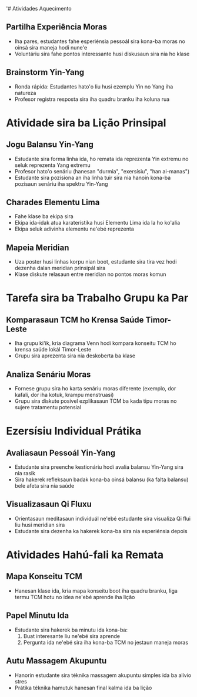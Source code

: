 '# Atividades Aquecimento

## Partilha Experiência Moras
- Iha pares, estudantes fahe esperiénsia pessoál sira kona-ba moras no oinsá sira maneja hodi nune'e
- Voluntáriu sira fahe pontos interessante husi diskusaun sira nia ho klase

## Brainstorm Yin-Yang
- Ronda rápida: Estudantes hato'o liu husi ezemplu Yin no Yang iha natureza
- Profesor registra resposta sira iha quadru branku iha koluna rua

# Atividade sira ba Lição Prinsipal

## Jogu Balansu Yin-Yang
- Estudante sira forma linha ida, ho remata ida reprezenta Yin extremu no seluk reprezenta Yang extremu
- Profesor hato'o senáriu (hanesan "durmia", "exersísiu", "han ai-manas")
- Estudante sira pozisiona an iha linha tuir sira nia hanoin kona-ba pozisaun senáriu iha spektru Yin-Yang

## Charades Elementu Lima
- Fahe klase ba ekipa sira
- Ekipa ida-idak atua karaterístika husi Elementu Lima ida la ho ko'alia
- Ekipa seluk adivinha elementu ne'ebé reprezenta

## Mapeia Meridian
- Uza poster husi linhas korpu nian boot, estudante sira tira vez hodi dezenha dalan meridian prinsipál sira
- Klase diskute relasaun entre meridian no pontos moras komun

# Tarefa sira ba Trabalho Grupu ka Par

## Komparasaun TCM ho Krensa Saúde Timor-Leste
- Iha grupu ki'ik, kria diagrama Venn hodi kompara konseitu TCM ho krensa saúde lokál Timor-Leste
- Grupu sira aprezenta sira nia deskoberta ba klase

## Analiza Senáriu Moras
- Fornese grupu sira ho karta senáriu moras diferente (exemplo, dor kafali, dor iha kotuk, krampu menstruasi)
- Grupu sira diskute posivel ezplikasaun TCM ba kada tipu moras no sujere tratamentu potensial

# Ezersísiu Individual Prátika

## Avaliasaun Pessoál Yin-Yang
- Estudante sira preenche kestionáriu hodi avalia balansu Yin-Yang sira nia rasik
- Sira hakerek refleksaun badak kona-ba oinsá balansu (ka falta balansu) bele afeta sira nia saúde

## Visualizasaun Qi Fluxu
- Orientasaun meditasaun individuál ne'ebé estudante sira visualiza Qi flui liu husi meridian sira
- Estudante sira dezenha ka hakerek kona-ba sira nia esperiénsia depois

# Atividades Hahú-fali ka Remata

## Mapa Konseitu TCM
- Hanesan klase ida, kria mapa konseitu boot iha quadru branku, liga termu TCM hotu no idea ne'ebé aprende iha lição

## Papel Minutu Ida
- Estudante sira hakerek ba minutu ida kona-ba:
  1. Buat interesante liu ne'ebé sira aprende
  2. Pergunta ida ne'ebé sira iha kona-ba TCM no jestaun maneja moras

## Autu Massagem Akupuntu
- Hanorin estudante sira téknika massagem akupuntu simples ida ba alívio stres
- Prátika téknika hamutuk hanesan final kalma ida ba lição